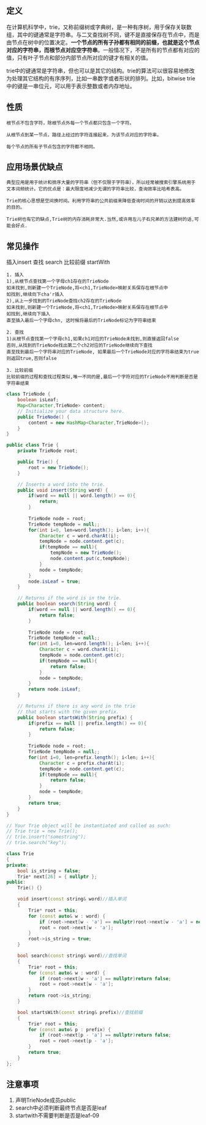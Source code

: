 ## 定义

在计算机科学中，trie，又称前缀树或字典树，是一种有序树，用于保存关联数组，其中的键通常是字符串。与二叉查找树不同，键不是直接保存在节点中，而是由节点在树中的位置决定。**一个节点的所有子孙都有相同的前缀，也就是这个节点对应的字符串，而根节点对应空字符串**。一般情况下，不是所有的节点都有对应的值，只有叶子节点和部分内部节点所对应的键才有相关的值。

trie中的键通常是字符串，但也可以是其它的结构。trie的算法可以很容易地修改为处理其它结构的有序序列，比如一串数字或者形状的排列。比如，bitwise trie中的键是一串位元，可以用于表示整数或者内存地址。

## 性质
    根节点不包含字符，除根节点外每一个节点都只包含一个字符。

    从根节点到某一节点，路径上经过的字符连接起来，为该节点对应的字符串。

    每个节点的所有子节点包含的字符都不相同。

## 应用场景优缺点

    典型应用是用于统计和排序大量的字符串（但不仅限于字符串），所以经常被搜索引擎系统用于文本词频统计。它的优点是：最大限度地减少无谓的字符串比较，查询效率比哈希表高。

    Trie的核心思想是空间换时间。利用字符串的公共前缀来降低查询时间的开销以达到提高效率的目的。

    Trie树也有它的缺点,Trie树的内存消耗非常大.当然,或许用左儿子右兄弟的方法建树的话,可能会好点.

## 常见操作


插入insert
查找 search
比较前缀 startWith

    1. 插入
    1),从根节点查找第一个字母ch1存在的TrieNode
    如未找到,则新建一个TrieNode,将<ch1,TrieNode>映射关系保存在根节点中
    如找到,继续向下cha'r插入
    2),从上一步找到的TrieNode查找ch2存在的TrieNode
    如未找到,则新建一个TrieNode,将<ch1,TrieNode>映射关系保存在根节点中
    如找到,继续向下插入
    直至插入最后一个字母chn, 这时候将最后的TrieNode标记为字符串结束

    2. 查找
    1)从根节点查找第一个字母ch1,如果ch1对应的TrieNode未找到,则直接返回false
    否则,从找到的TrieNode找出第二个ch2对应的TrieNode继续向下查找
    直至找到最后一个字符串对应的TrieNode, 如果最后一个TrieNode对应的字符串结束为true则返回true,否则false

    3. 比较前缀
    比较前缀的过程和查找过程类似,唯一不同的是,最后一个字符对应的TrieNode不用判断是否是字符串结束

```java
class TrieNode {
    boolean isLeaf;
    Map<Character,TrieNode> content;
    // Initialize your data structure here.
    public TrieNode() {
        content = new HashMap<Character,TrieNode>();
    }
}

public class Trie {
    private TrieNode root;

    public Trie() {
        root = new TrieNode();
    }

    // Inserts a word into the trie.
    public void insert(String word) {
        if(word == null || word.length() == 0){
            return;
        }
        
        TrieNode node = root;
        TrieNode tempNode = null;;
        for(int i=0, len=word.length(); i<len; i++){
            Character c = word.charAt(i);
            tempNode = node.content.get(c);
            if(tempNode == null){
                tempNode = new TrieNode();
                node.content.put(c,tempNode);
            }
            node = tempNode;
        }
        node.isLeaf = true;
    }

    // Returns if the word is in the trie.
    public boolean search(String word) {
        if(word == null || word.length() == 0){
            return false;
        }
        
        TrieNode node = root;
        TrieNode tempNode = null;;
        for(int i=0, len=word.length(); i<len; i++){
            Character c = word.charAt(i);
            tempNode = node.content.get(c);
            if(tempNode == null){
                return false;
            }
            node = tempNode;
        }
        return node.isLeaf;
    }

    // Returns if there is any word in the trie
    // that starts with the given prefix.
    public boolean startsWith(String prefix) {
        if(prefix == null || prefix.length() == 0){
            return false;
        }
        
        TrieNode node = root;
        TrieNode tempNode = null;;
        for(int i=0, len=prefix.length(); i<len; i++){
            Character c = prefix.charAt(i);
            tempNode = node.content.get(c);
            if(tempNode == null){
                return false;
            }
            node = tempNode;
        }
        return true;
    }
}

// Your Trie object will be instantiated and called as such:
// Trie trie = new Trie();
// trie.insert("somestring");
// trie.search("key");
```

```C++
class Trie
{
private:
	bool is_string = false;
	Trie* next[26] = { nullptr };
public:
	Trie() {}

	void insert(const string& word)//插入单词
	{
		Trie* root = this;
		for (const auto& w : word) {
			if (root->next[w - 'a'] == nullptr)root->next[w - 'a'] = new Trie();
			root = root->next[w - 'a'];
		}
		root->is_string = true;
	}

	bool search(const string& word)//查找单词
	{
		Trie* root = this;
		for (const auto& w : word) {
			if (root->next[w - 'a'] == nullptr)return false;
			root = root->next[w - 'a'];
		}
		return root->is_string;
	}

	bool startsWith(const string& prefix)//查找前缀
	{
		Trie* root = this;
		for (const auto& p : prefix) {
			if (root->next[p - 'a'] == nullptr)return false;
			root = root->next[p - 'a'];
		}
		return true;
	}
};
```

## 注意事项

1. 声明TrieNode成员public
2. search中必须判断最终节点是否是leaf
3. startwith不需要判断是否是leaf-09